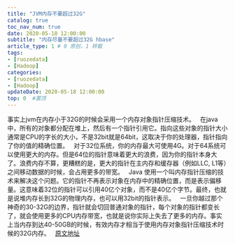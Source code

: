 ```yaml
---
title: "JVM内存不要超过32G"
catalog: true
toc_nav_num: true
date: 2020-05-18 12:00:00
subtitle: "内存尽量不要超过32G hbase"
article_type: 1 # 0 原创，1 转载
tags:
- [ruozedata]
- [Hadoop]
categories:
- [ruozedata]
- [Hadoop]
updateDate: 2020-05-18 12:00:00
top: 0  #置顶
---
```



事实上jvm在内存小于32G的时候会采用一个内存对象指针压缩技术。
 
在java中，所有的对象都分配在堆上，然后有一个指针引用它。指向这些对象的指针大小通常是CPU的字长的大小，不是32bit就是64bit，这取决于你的处理器，指针指向了你的值的精确位置。
 
对于32位系统，你的内存最大可使用4G。对于64系统可以使用更大的内存。但是64位的指针意味着更大的浪费，因为你的指针本身大了。浪费内存不算，更糟糕的是，更大的指针在主内存和缓存器（例如LLC, L1等）之间移动数据的时候，会占用更多的带宽。
 
Java 使用一个叫内存指针压缩的技术来解决这个问题。它的指针不再表示对象在内存中的精确位置，而是表示偏移量。这意味着32位的指针可以引用40亿个对象，而不是40亿个字节。最终，也就是说堆内存长到32G的物理内存，也可以用32bit的指针表示。
 
一旦你越过那个神奇的30-32G的边界，指针就会切回普通对象的指针，每个对象的指针都变长了，就会使用更多的CPU内存带宽，也就是说你实际上失去了更多的内存。事实上当内存到达40-50GB的时候，有效内存才相当于使用内存对象指针压缩技术时候的32G内存。
 
[原文地址](https://blog.csdn.net/weixin_44641024/article/details/103248842)